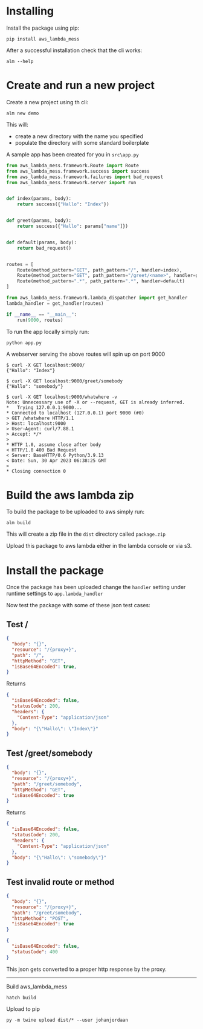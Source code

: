 

# Installing

Install the package using pip: 
```shell
pip install aws_lambda_mess
```
After a successful installation check that the cli works:
```shell
alm --help
```

# Create and run a new project
Create a new project using th cli:
```shell
alm new demo
```
This will: 
 * create a new directory with the name you specified 
 * populate the directory with some standard boilerplate

A sample app has been created for you in ```src\app.py``` 

```python
from aws_lambda_mess.framework.Route import Route
from aws_lambda_mess.framework.success import success
from aws_lambda_mess.framework.failures import bad_request
from aws_lambda_mess.framework.server import run


def index(params, body):
    return success({"Hallo": "Index"})


def greet(params, body):
    return success({"Hallo": params["name"]})


def default(params, body):
    return bad_request()


routes = [
    Route(method_pattern="GET", path_pattern="/", handler=index),
    Route(method_pattern="GET", path_pattern="/greet/<name>", handler=greet),
    Route(method_pattern=".*", path_pattern=".*", handler=default)
]

from aws_lambda_mess.framework.lambda_dispatcher import get_handler
lambda_handler = get_handler(routes)

if __name__ == "__main__":
    run(9000, routes)
```

To run the app locally simply run:
```shell
python app.py
```

A webserver serving the above routes  will spin up on port 9000

```shell
$ curl -X GET localhost:9000/
{"Hallo": "Index"}

$ curl -X GET localhost:9000/greet/somebody
{"Hallo": "somebody"}

$ curl -X GET localhost:9000/whatwhere -v
Note: Unnecessary use of -X or --request, GET is already inferred.
*   Trying 127.0.0.1:9000...
* Connected to localhost (127.0.0.1) port 9000 (#0)
> GET /whatwhere HTTP/1.1
> Host: localhost:9000
> User-Agent: curl/7.88.1
> Accept: */*
>
* HTTP 1.0, assume close after body
< HTTP/1.0 400 Bad Request
< Server: BaseHTTP/0.6 Python/3.9.13
< Date: Sun, 30 Apr 2023 06:38:25 GMT
<
* Closing connection 0
```

# Build the aws lambda zip

To build the package to be uploaded to aws simply run:
```shell
alm build
```
This will create a zip file in the ```dist``` directory called ```package.zip```

Upload this package to aws lambda either in the lambda console or via s3.

# Install the package
Once the package has been uploaded change the ```handler``` setting under runtime settings to ```app.lambda_handler```

Now test the package with some of these json test cases:

## Test /
```json
{
  "body": "{}",
  "resource": "/{proxy+}",
  "path": "/",
  "httpMethod": "GET",
  "isBase64Encoded": true,
}
```
Returns 
```json
{
  "isBase64Encoded": false,
  "statusCode": 200,
  "headers": {
    "Content-Type": "application/json"
  },
  "body": "{\"Hallo\": \"Index\"}"
}
```
## Test /greet/somebody
```json
{
  "body": "{}",
  "resource": "/{proxy+}",
  "path": "/greet/somebody",
  "httpMethod": "GET",
  "isBase64Encoded": true
}
```
Returns
```json
{
  "isBase64Encoded": false,
  "statusCode": 200,
  "headers": {
    "Content-Type": "application/json"
  },
  "body": "{\"Hallo\": \"somebody\"}"
}
```
## Test invalid route or method
```json
{
  "body": "{}",
  "resource": "/{proxy+}",
  "path": "/greet/somebody",
  "httpMethod": "POST",
  "isBase64Encoded": true
}
```
```json
{
  "isBase64Encoded": false,
  "statusCode": 400
}
```
This json gets converted to a proper http response by the proxy.









----------------
Build aws_lambda_mess
```shell
hatch build
```
Upload to pip
```shell
py -m twine upload dist/* --user johanjordaan
```




